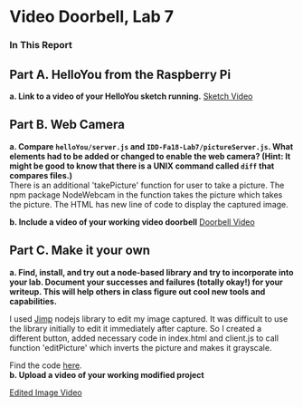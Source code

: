 # Video Doorbell, Lab 7


### In This Report


## Part A. HelloYou from the Raspberry Pi

**a. Link to a video of your HelloYou sketch running.**
[Sketch Video](https://youtu.be/ZrvkE4vA_Ks)

## Part B. Web Camera

**a. Compare `helloYou/server.js` and `IDD-Fa18-Lab7/pictureServer.js`. What elements had to be added or changed to enable the web camera? (Hint: It might be good to know that there is a UNIX command called `diff` that compares files.)**
<br>
There is an additional 'takePicture' function for user to take a picture. The npm package NodeWebcam in the function takes the picture which takes the picture. 
The HTML has new line of code to display the captured image.

**b. Include a video of your working video doorbell**
[Doorbell Video](https://youtu.be/1yZirggg0nU)

## Part C. Make it your own

**a. Find, install, and try out a node-based library and try to incorporate into your lab. Document your successes and failures (totally okay!) for your writeup. This will help others in class figure out cool new tools and capabilities.**

I used [Jimp](https://www.npmjs.com/package/jimp) nodejs library to edit my image captured. 
It was difficult to use the library initially to edit it immediately after capture. 
So I created a different button, added necessary code in index.html and client.js to call function 'editPicture' which inverts the picture and makes it grayscale. 

Find the code [here](https://github.com/manification10/IDD-Fa19-Lab7/).
<br>
**b. Upload a video of your working modified project**

[Edited Image Video](https://youtu.be/bWXYvE6iVUM)
